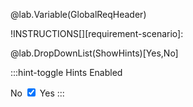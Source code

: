 @lab.Variable(GlobalReqHeader)

!INSTRUCTIONS[][requirement-scenario]:

@lab.DropDownList(ShowHints)[Yes,No]

:::hint-toggle
<span class="label slider-heading">Hints Enabled</span>

<span class="label">No</span>
<label class="switch">
  <input type="checkbox" class="checkMode" checked>
  <span class="slider round"></span>
</label>
<span class="label">Yes</span>
:::
